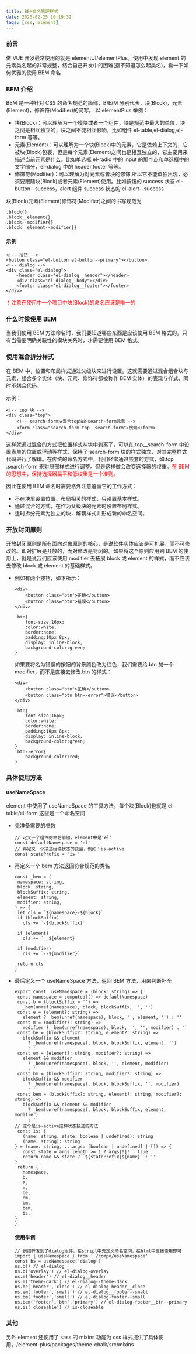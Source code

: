 ```yaml
---
title: BEM命名管理样式
date: 2023-02-25 10:19:32
tags: [css, element]
---
```


### 前言

做 VUE 开发最常使用的就是 elementUI/elementPlus，使用中发现 element 的元素类名起的非常规整，结合自己开发中的困难(指不知道怎么起类名)，看一下如何优雅的使用 BEM 命名

### BEM 介绍

BEM 是一种针对 CSS 的命名规范的简称，B/E/M 分别代表，块(Block)，元素(Element)，修饰符(Modifier)的简写。
以 elementPlus 举例：

- 块(Block)：可以理解为一个模块或者一个组件，块是规范中最大的单位，块之间是相互独立的，块之间不能相互影响。比如组件 el-table,el-dialog,el-form 等等。
- 元素(Element)：可以理解为一个块(Block)中的元素，它是依赖上下文的，它被块(Block)包裹，但是每个元素(Element)之间也是相互独立的，它主要用来描述当前元素是什么。比如单选框 el-radio 中的 input 的那个点和单选框中的文字部分，el-dialog 中的 header,footer 等等。
- 修饰符(Modifier)：可以理解为对元素或者块的修饰,所以它不能单独出现，必须要跟随块(Block)或者元素(Element)使用。比如按钮的 success 状态 el-button--success，alert 组件 success 状态的 el-alert--success<br/>

块(Block)元素(Element)修饰符(Modifier)之间的书写规范为

```
.block{}
.block__element{}
.block--modifier{}
.block__element--modifier{}
```

#### 示例

```
<!-- 按钮 -->
<button class="el-button el-button--primary"></button>
<!-- dialog -->
<div class="el-dialog">
    <header class="el-dialog__header"></header>
    <div class="el-dialog__body"></div>
    <footer class="el-dialog__footer"></footer>
</div>
```

<font color='red'>！注意在使用中一个项目中块(Block)的命名应该是唯一的</font>

### 什么时候使用 BEM

当我们使用 BEM 方法命名时，我们要知道哪些东西是应该使用 BEM 格式的。只有当需要明确关联性的模块关系时，才需要使用 BEM 格式。

### 使用混合拆分样式

在 BEM 中，位置和布局样式通过父级块来进行设置。这就需要通过混合组合块与元素，组合多个实体（块、元素、修饰符都被称作 BEM 实体）的表现与样式，同时不耦合代码。

示例：

```
<!-- top 块 -->
<div class="top">
    <!-- search-form块混合top块的search-form元素 -->
    <form class="search-form top__search-form">搜索</form>
</div>
```

这样就通过混合的方式把位置样式从块中剥离了，可以在.top\_\_search-form 中设置表单的位置或浮动等样式，保持了 search-form 块的样式独立，对其完整样式代码进行了解耦。在传统的命名方式中，我们经常通过嵌套的方式，如.top .search-form 来对局部样式进行调整。但是这样做会改变选择器的权重。<font color='red'>在 BEM 的思想中，保持选择器扁平和低权重是一个准则。</font>

因此在使用 BEM 命名时需要格外注意遵循它的工作方式：

- 不在块里设置位置、布局相关的样式，只设置基本样式。
- 通过混合的方式，在作为父级块的元素时设置布局样式。
- 适时拆分元素为独立的块，解耦样式并形成新的命名空间。

### 开放封闭原则

开放封闭原则是所有面向对象原则的核心，是说软件实体应该是可扩展，而不可修改的。即对扩展是开放的，而对修改是封闭的。如果将这个原则应用到 BEM 的使用上，就是说我们应该使用 modifier 去拓展 block 或 element 的样式，而不应该去修改 block 或 element 的基础样式。

- 例如有两个按钮，如下所示：

  ```
  <div>
      <button class="btn">正确</button>
      <button class="btn">错误</button>
  </div>

  .btn{
      font-size:16px;
      color:white;
      border:none;
      padding:10px 8px;
      display: inline-block;
      background-color:green;
  }
  ```

  如果要将名为错误的按钮的背景颜色改为红色，我们需要给.btn 加一个 modifier，而不是直接去修改.btn 的样式：

  ```
  <div>
      <button class="btn">正确</button>
      <button class="btn btn--error">错误</button>
  </div>

  .btn{
      font-size:16px;
      color:white;
      border:none;
      padding:10px 8px;
      display: inline-block;
      background-color:green;
  }
  .btn--error{
      background-color:red;
  }
  ```

### 具体使用方法

#### useNameSpace

element 中使用了 useNameSpace 的工具方法，每个块(Block)也就是 el-table/el-form 这些是一个命名空间

- 先准备需要的参数
  ```
  // 定义一个组件的命名前缀，element中是‘el’
  const defaultNamespace = 'el'
  // 再定义一个描述组件状态的变量，例如：is-active
  const statePrefix = 'is-'
  ```
- 再定义一个 bem 方法返回符合规范的类名

  ```
  const _bem = (
   namespace: string,
   block: string,
   blockSuffix: string,
   element: string,
   modifier: string,
  ) => {
   let cls = `${namespace}-${block}`
   if (blockSuffix)
     cls += `-${blockSuffix}`
  ​
   if (element)
     cls += `__${element}`
  ​
   if (modifier)
     cls += `--${modifier}`
  ​
   return cls
  }

  ```

- 最后定义一个 useNameSpace 方法，返回 BEM 方法，用来判断补全

  ```
  export const  useNamespace = (block: string) => {
   const namespace = computed(() => defaultNamespace)
   const b = (blockSuffix = '') =>
     _bem(unref(namespace), block, blockSuffix, '', '')
   const e = (element?: string) =>
     element ? _bem(unref(namespace), block, '', element, '') : ''
   const m = (modifier?: string) =>
     modifier ? _bem(unref(namespace), block, '', '', modifier) : ''
   const be = (blockSuffix?: string, element?: string) =>
     blockSuffix && element
       ? _bem(unref(namespace), block, blockSuffix, element, '')
       : ''
   const em = (element?: string, modifier?: string) =>
     element && modifier
       ? _bem(unref(namespace), block, '', element, modifier)
       : ''
   const bm = (blockSuffix?: string, modifier?: string) =>
     blockSuffix && modifier
       ? _bem(unref(namespace), block, blockSuffix, '', modifier)
       : ''
   const bem = (blockSuffix?: string, element?: string, modifier?: string) =>
     blockSuffix && element && modifier
       ? _bem(unref(namespace), block, blockSuffix, element, modifier)
       : ''
  // 这个是is-active这种状态描述的方法
   const is: {
     (name: string, state: boolean | undefined): string
     (name: string): string
  } = (name: string, ...args: [boolean | undefined] | []) => {
     const state = args.length >= 1 ? args[0]! : true
     return name && state ? `${statePrefix}${name}` : ''
  }
   return {
     namespace,
     b,
     e,
     m,
     be,
     em,
     bm,
     bem,
     is,
  }
  }
  ```

  #### 使用举例

  ```
  // 例如开发到了dialog组件，在script中先定义命名空间，在html中直接使用即可
  import { useNamespace } from './compo/useNamespace'
  const bs = useNamespace('dialog')
  ns.b() // el-dialog
  ns.b('overlay') // el-dialog-overlay
  ns.e('header') // el-dialog__header
  ns.m('theme-dark') // el-dialog--theme-dark
  ns.be('header','close') // el-dialog-header__close
  ns.em('footer','small') // el-dialog__footer--small
  ns.bm('footer','small') // el-dialog-footer--small
  ns.bem('footer','btn','primary') // el-dialog-footer__btn--primary
  ns.is('closeable') // is-closeable

  ```

### 其他

另外 element 还使用了 sass 的 mixins 功能为 css 样式提供了具体使用，/element-plus/packages/theme-chalk/src/mixins
